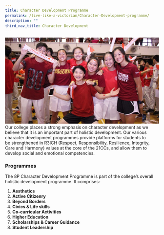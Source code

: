 ```yaml
---
title: Character Development Programme
permalink: /live-like-a-victorian/Character-Development-programme/
description: ""
third_nav_title: Character Development
---
```

![](/images/Character-Development-Banner-2-1024x572.jpg)
Our college places a strong emphasis on character development as we believe that it is an important part of holistic development. Our various character development programmes provide platforms for students to be strengthened in R3ICH (Respect, Responsibility, Resilience, Integrity, Care and Harmony) values at the core of the 21CCs, and allow them to develop social and emotional competencies.

### Programmes
  
The 8P Character Development Programme is part of the college’s overall holistic development programme. It comprises:

1.  **Aesthetics**
2.  **Active Citizenry** 
3.  **Beyond Borders**
4.  **Civics & Life skills**
5.  **Co-curricular Activities**
6.  **Higher Education**
7.  **Scholarships & Career Guidance**
8.  **Student Leadership**